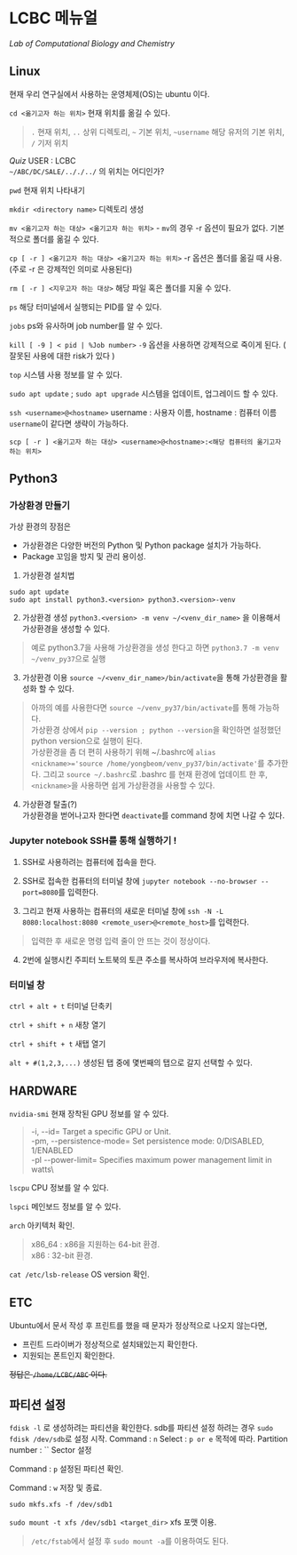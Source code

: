 # LCBC 메뉴얼
*Lab of Computational Biology and Chemistry*

## Linux
현재 우리 연구실에서 사용하는 운영체제(OS)는 ubuntu 이다.


`cd <옮기고자 하는 위치>` 현재 위치를 옮길 수 있다.
> `.` 현재 위치, `..` 상위 디렉토리, `~` 기본 위치, `~username` 해당 유저의 기본 위치, `/` 기저 위치

*Quiz* USER : LCBC\
`~/ABC/DC/SALE/.././../` 의 위치는 어디인가?


`pwd` 현재 위치 나타내기


`mkdir <directory name>` 디렉토리 생성


`mv <옮기고자 하는 대상> <옮기고자 하는 위치>` - `mv`의 경우 -r 옵션이 필요가 없다. 기본적으로 폴더를 옮길 수 있다.


`cp [ -r ] <옮기고자 하는 대상> <옮기고자 하는 위치>`
-r 옵션은 폴더를 옮길 때 사용. (주로 -r 은 강제적인 의미로 사용된다)


`rm [ -r ] <지우고자 하는 대상>` 해당 파일 혹은 폴더를 지울 수 있다.


`ps` 해당 터미널에서 실행되는 PID를 알 수 있다.

`jobs` ps와 유사하며 job number를 알 수 있다.


`kill [ -9 ] < pid | %Job number>`
`-9` 옵션을 사용하면 강제적으로 죽이게 된다. ( 잘못된 사용에 대한 risk가 있다 )


`top` 시스템 사용 정보를 알 수 있다.


`sudo apt update` ; `sudo apt upgrade` 시스템을 업데이트, 업그레이드 할 수 있다.


`ssh <username>@<hostname>` username : 사용자 이름, hostname : 컴퓨터 이름
`username`이 같다면 생략이 가능하다.

`scp [ -r ] <옮기고자 하는 대상> <username>@<hostname>:<해당 컴퓨터의 옮기고자 하는 위치>`



## Python3

### 가상환경 만들기
가상 환경의 장점은
* 가상환경은 다양한 버전의 Python 및 Python package 설치가 가능하다.
* Package 꼬임을 방지 및 관리 용이성.


1. 가상환경 설치법
```
sudo apt update
sudo apt install python3.<version> python3.<version>-venv
```

2. 가상환경 생성
`python3.<version> -m venv ~/<venv_dir_name>` 을 이용해서 가상환경을 생성할 수 있다.
> 예로 python3.7을 사용해 가상환경을 생성 한다고 하면 `python3.7 -m venv ~/venv_py37`으로 실행


3. 가상환경 이용
`source ~/<venv_dir_name>/bin/activate`을 통해 가상환경을 활성화 할 수 있다.
> 아까의 예를 사용한다면 `source ~/venv_py37/bin/activate`를 통해 가능하다.\
> 가상환경 상에서 `pip --version ; python --version`을 확인하면 설정했던 python version으로 실행이 된다.\
> 가상환경을 좀 더 편히 사용하기 위해 ~/.bashrc에 `alias <nickname>='source /home/yongbeom/venv_py37/bin/activate'`를 추가한다. 그리고 `source ~/.bashrc`로 .bashrc 를 현재 환경에 업데이트 한 후, `<nickname>`을 사용하면 쉽게 가상환경을 사용할 수 있다.

4. 가상환경 탈출(?)\
가상환경을 벋어나고자 한다면 `deactivate`를 command 창에 치면 나갈 수 있다.

### Jupyter notebook SSH를 통해 실행하기 !

1. SSH로 사용하려는 컴퓨터에 접속을 한다.

2. SSH로 접속한 컴퓨터의 터미널 창에 `jupyter notebook --no-browser --port=8080`를 입력한다.

3. 그리고 현재 사용하는 컴퓨터의 새로운 터미널 창에 `ssh -N -L 8080:localhost:8080 <remote_user>@<remote_host>`를 입력한다.
> 입력한 후 새로운 명령 입력 줄이 안 뜨는 것이 정상이다.

4. 2번에 실행시킨 주피터 노트북의 토큰 주소를 복사하여 브라우저에 복사한다.



### 터미널 창   

`ctrl + alt + t` 터미널 단축키

`ctrl + shift + n` 새창 열기

`ctrl + shift + t` 새탭 열기

`alt + #(1,2,3,...)` 생성된 탭 중에 몇번째의 탭으로 갈지 선택할 수 있다.


## HARDWARE
`nvidia-smi` 현재 장착된 GPU 정보를 알 수 있다.
> -i,   --id=                 Target a specific GPU or Unit.\
> -pm,  --persistence-mode=   Set persistence mode: 0/DISABLED, 1/ENABLED\
> -pl   --power-limit=        Specifies maximum power management limit in watts\

`lscpu` CPU 정보를 알 수 있다.

`lspci` 메인보드 정보를 알 수 있다.

`arch` 아키텍처 확인.
> x86_64 : x86을 지원하는 64-bit 환경.\
> x86 : 32-bit 환경.

`cat /etc/lsb-release` OS version 확인.

## ETC

Ubuntu에서 문서 작성 후 프린트를 했을 때 문자가 정상적으로 나오지 않는다면,
* 프린트 드라이버가 정상적으로 설치돼있는지 확인한다.
* 지원되는 폰트인지 확인한다.



~~정답은 `/home/LCBC/ABC` 이다.~~

## 파티션 설정
`fdisk -l` 로 생성하려는 파티션을 확인한다.
sdb를 파티션 설정 하려는 경우 `sudo fdisk /dev/sdb`로 설정 시작.
Command : `n`
Select : `p or e` 목적에 따라.
Partition number : ``
Sector 설정

Command : `p`
설정된 파티션 확인.

Command : `w`
저장 및 종료.

`sudo mkfs.xfs -f /dev/sdb1`

`sudo mount -t xfs /dev/sdb1 <target_dir>` xfs 포맷 이용.
> `/etc/fstab`에서 설정 후 `sudo mount -a`를 이용하여도 된다.

